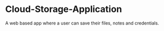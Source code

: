 # Cloud-Storage-Application
A web based app where a user can save their files, notes and credentials.
